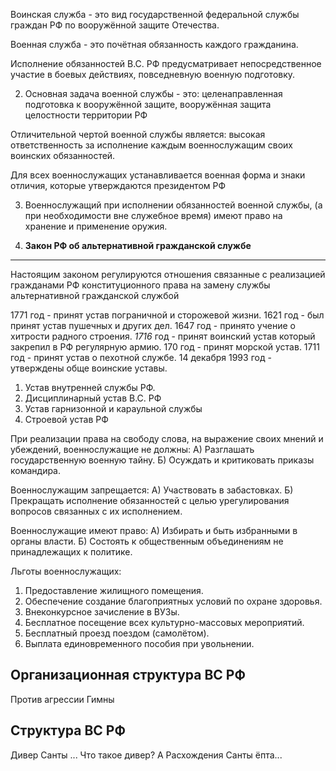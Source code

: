  Воинская служба - это вид государственной федеральной службы граждан РФ по вооружённой защите Отечества.

Военная служба - это почётная обязанность каждого гражданина.

Исполнение обязанностей В.С. РФ предусматривает непосредственное участие в боевых действиях, повседневную военную подготовку.

2. Основная задача военной службы - это: целенаправленная подготовка к вооружённой защите, вооружённая защита целостности территории РФ

Отличительной чертой военной службы является: высокая ответственность за исполнение каждым военнослужащим своих воинских обязанностей.

Для всех военнослужащих устанавливается военная форма и знаки отличия, которые утверждаются президентом РФ


3. Военнослужащий при исполнении обязанностей военной службы, (а при необходимости вне служебное время) имеют право на хранение и применение оружия. 

4. **Закон РФ об альтернативной гражданской службе**
---

Настоящим законом регулируются отношения связанные с реализацией гражданами РФ конституционного права на замену службы альтернативной гражданской службой

1771 год - принят устав пограничной и сторожевой жизни.
1621 год - был принят устав пушечных и других дел.
1647 год - принято учение о хитрости радного строения.
*1716* год - принят воинский устав который закрепил в РФ регулярную армию.
170 год - принят морской устав.
1711 год - принят устав о пехотной службе.
14 декабря 1993 год - утверждены обще воинские уставы.
1. Устав внутренней службы РФ.
2. Дисциплинарный устав В.С. РФ
3. Устав гарнизонной и караульной службы
4. Строевой устав РФ

При реализации права на свободу слова, на выражение своих мнений и убеждений, военнослужащие не должны: 
А) Разглашать государственную военную тайну.
Б) Осуждать и критиковать приказы командира.

Военнослужащим запрещается:
А) Участвовать в забастовках.
Б) Прекращать исполнение обязанностей с целью урегулирования вопросов связанных с их исполнением.

Военнослужащие имеют право:
А) Избирать и быть избранными в органы власти.
Б) Состоять к общественным объединениям не принадлежащих к политике.

Льготы военнослужащих:
1. Предоставление жилищного помещения.
2. Обеспечение создание благоприятных условий по охране здоровья.
3. Внеконкурсное зачисление в ВУЗы.
4. Бесплатное посещение всех культурно-массовых мероприятий.
5. Бесплатный проезд поездом (самолётом).
6. Выплата единовременного пособия при увольнении.


## Организационная структура ВС РФ

Против агрессии 
Гимны

## Структура ВС РФ

Дивер Санты
...
Что такое дивер?
А
Расхождения Санты
ёпта...


